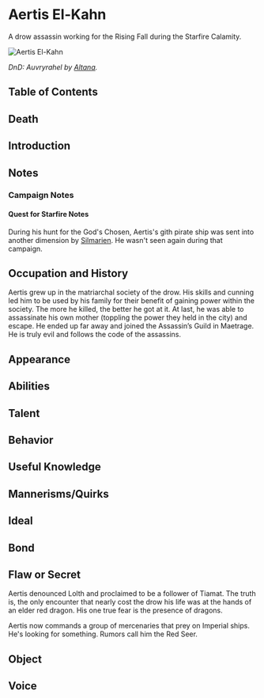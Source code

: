 # Aertis El-Kahn <!-- omit in toc -->

A drow assassin working for the Rising Fall during the Starfire Calamity.

![Aertis El-Kahn](https://images-wixmp-ed30a86b8c4ca887773594c2.wixmp.com/f/2e7d154f-aa12-4727-8839-2095cfb53c20/d30nkww-68a01f6c-58df-4522-87a6-a917f43a53ff.jpg?token=eyJ0eXAiOiJKV1QiLCJhbGciOiJIUzI1NiJ9.eyJzdWIiOiJ1cm46YXBwOjdlMGQxODg5ODIyNjQzNzNhNWYwZDQxNWVhMGQyNmUwIiwiaXNzIjoidXJuOmFwcDo3ZTBkMTg4OTgyMjY0MzczYTVmMGQ0MTVlYTBkMjZlMCIsIm9iaiI6W1t7InBhdGgiOiJcL2ZcLzJlN2QxNTRmLWFhMTItNDcyNy04ODM5LTIwOTVjZmI1M2MyMFwvZDMwbmt3dy02OGEwMWY2Yy01OGRmLTQ1MjItODdhNi1hOTE3ZjQzYTUzZmYuanBnIn1dXSwiYXVkIjpbInVybjpzZXJ2aWNlOmZpbGUuZG93bmxvYWQiXX0.S2DdG8Xa1z3fuBJKk1E6a7s-4K5rO-G0icqFmnXnT8E)

*DnD: Auvryrahel by [Altana](https://www.deviantart.com/altana).*

## Table of Contents <!-- omit in toc -->

## Death

## Introduction

## Notes

### Campaign Notes

#### Quest for Starfire Notes

During his hunt for the God's Chosen, Aertis's gith pirate ship was sent into another dimension by [Silmarien](./Silmarien.md). He wasn't seen again during that campaign.

## Occupation and History

Aertis grew up in the matriarchal society of the drow. His skills and cunning led him to be used by his family for their benefit of gaining power within the society. The more he killed, the better he got at it. At last, he was able to assassinate his own mother (toppling the power they held in the city) and escape. He ended up far away and joined the Assassin’s Guild in Maetrage. He is truly evil and follows the code of the assassins.

## Appearance

## Abilities

## Talent

## Behavior

## Useful Knowledge

## Mannerisms/Quirks

## Ideal

## Bond

## Flaw or Secret

Aertis denounced Lolth and proclaimed to be a follower of Tiamat. The truth is, the only encounter that nearly cost the drow his life was at the hands of an elder red dragon. His one true fear is the presence of dragons.

Aertis now commands a group of mercenaries that prey on Imperial ships. He's looking for something. Rumors call him the Red Seer.

## Object

## Voice
